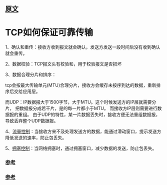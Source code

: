 
## [原文](https://blog.csdn.net/xiaxzhou/article/details/78014047)

# TCP如何保证可靠传输


1、确认和重传：接收方收到报文就会确认，发送方发送一段时间后没有收到确认就会重传。

2、数据校验：TCP报文头有校验和，用于校验报文是否损坏

3、数据合理分片和排序：

tcp会按最大传输单元(MTU)合理分片，接收方会缓存未按序到达的数据，重新排序后交给应用层。

而UDP：IP数据报大于1500字节，大于MTU。这个时候发送方的IP层就需要分片，
把数据报分成若干片，是的每一片都小于MTU。
而接收方IP层则需要进行数据报的重组。
由于UDP的特性，某一片数据丢失时，接收方便无法重组数据报，导致丢弃整个UDP数据报。

4、[流量控制](TCP%20的那些事儿【coolshell.com】/6_TCP滑动窗口和流控.md)：当接收方来不及处理发送方的数据，能通过滑动窗口，提示发送方降低发送的速率，防止包丢失。

5、[拥塞控制](TCP%20的那些事儿【coolshell.com】/7_TCP的拥塞控制.md)：当网络拥塞时，通过拥塞窗口，减少数据的发送，防止包丢失。
 
 
 ### [参考](http://www.cnblogs.com/wzyxidian/p/5896456.html)
 
 ### [参考](https://blog.csdn.net/shawjan/article/details/45117945)